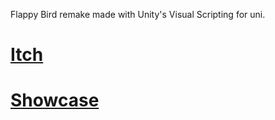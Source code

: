 Flappy Bird remake made with Unity's Visual Scripting for uni.
# [Itch](https://nnra.itch.io/chronoscape)
# [Showcase](https://youtu.be/v5MyKzoEvm0)
